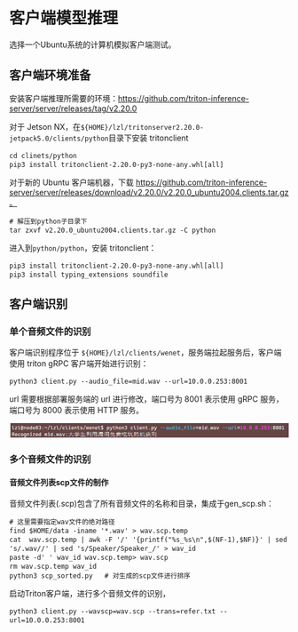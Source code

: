 # 客户端模型推理

选择一个Ubuntu系统的计算机模拟客户端测试。

## 客户端环境准备

安装客户端推理所需要的环境：https://github.com/triton-inference-server/server/releases/tag/v2.20.0

对于 Jetson NX，在`${HOME}/lzl/tritonserver2.20.0-jetpack5.0/clients/python`目录下安装 tritonclient

```
cd clinets/python
pip3 install tritonclient-2.20.0-py3-none-any.whl[all]
```

对于新的 Ubuntu 客户端机器，下载 https://github.com/triton-inference-server/server/releases/download/v2.20.0/v2.20.0_ubuntu2004.clients.tar.gz。

```
# 解压到python子目录下
tar zxvf v2.20.0_ubuntu2004.clients.tar.gz -C python
```

进入到`python/python`，安装 tritonclient：

```
pip3 install tritonclient-2.20.0-py3-none-any.whl[all]
pip3 install typing_extensions soundfile
```

## 客户端识别

### 单个音频文件的识别

客户端识别程序位于 `${HOME}/lzl/clients/wenet`，服务端拉起服务后，客户端使用 triton gRPC 客户端开始进行识别：

```
python3 client.py --audio_file=mid.wav --url=10.0.0.253:8001
```

url 需要根据部署服务端的 url 进行修改，端口号为 8001 表示使用 gRPC 服务，端口号为 8000 表示使用 HTTP 服务。

![](../../figs.assets/image-20230710154308010.png)

### 多个音频文件的识别

#### 		音频文件列表scp文件的制作

音频文件列表(.scp)包含了所有音频文件的名称和目录，集成于gen_scp.sh：

```
# 这里需要指定wav文件的绝对路径
find $HOME/data -iname '*.wav' > wav.scp.temp	
cat  wav.scp.temp | awk -F '/' '{printf("%s_%s\n",$(NF-1),$NF)}' | sed 's/.wav//' | sed 's/Speaker/Speaker_/' > wav_id 
paste -d' ' wav_id wav.scp.temp> wav.scp
rm wav.scp.temp wav_id
python3 scp_sorted.py	# 对生成的scp文件进行排序
```

启动Triton客户端，进行多个音频文件的识别，

```
python3 client.py --wavscp=wav.scp --trans=refer.txt --url=10.0.0.253:8001
```

